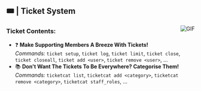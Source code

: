 
## 🎟 | Ticket System

  <img align="right" alt="GIF" src="https://i.pinimg.com/originals/e4/26/70/e426702edf874b181aced1e2fa5c6cde.gif" />

### **Ticket Contents:**

- ❓ **Make Supporting Members A Breeze With Tickets!** <br /> *Commands:* `ticket setup`, `ticket log`, `ticket limit`, `ticket close`, `ticket closeall`, `ticket add <user>`, `ticket remove <user>`, ...
- 📚 **Don't Want The Tickets To Be Everywhere? Categorise Them!** <br /> *Commands:* `ticketcat list`, `ticketcat add <category>`, `ticketcat remove <category>`, `ticketcat staff_roles`, ...
